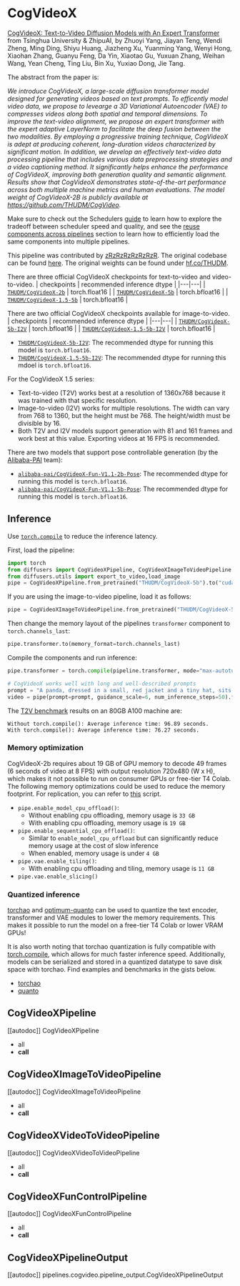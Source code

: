 <!--Copyright 2024 The HuggingFace Team. All rights reserved.
#
# Licensed under the Apache License, Version 2.0 (the "License");
# you may not use this file except in compliance with the License.
# You may obtain a copy of the License at
#
#     http://www.apache.org/licenses/LICENSE-2.0
#
# Unless required by applicable law or agreed to in writing, software
# distributed under the License is distributed on an "AS IS" BASIS,
# WITHOUT WARRANTIES OR CONDITIONS OF ANY KIND, either express or implied.
# See the License for the specific language governing permissions and
# limitations under the License.
-->

# CogVideoX

[CogVideoX: Text-to-Video Diffusion Models with An Expert Transformer](https://arxiv.org/abs/2408.06072) from Tsinghua University & ZhipuAI, by Zhuoyi Yang, Jiayan Teng, Wendi Zheng, Ming Ding, Shiyu Huang, Jiazheng Xu, Yuanming Yang, Wenyi Hong, Xiaohan Zhang, Guanyu Feng, Da Yin, Xiaotao Gu, Yuxuan Zhang, Weihan Wang, Yean Cheng, Ting Liu, Bin Xu, Yuxiao Dong, Jie Tang.

The abstract from the paper is:

*We introduce CogVideoX, a large-scale diffusion transformer model designed for generating videos based on text prompts. To efficently model video data, we propose to levearge a 3D Variational Autoencoder (VAE) to compresses videos along both spatial and temporal dimensions. To improve the text-video alignment, we propose an expert transformer with the expert adaptive LayerNorm to facilitate the deep fusion between the two modalities. By employing a progressive training technique, CogVideoX is adept at producing coherent, long-duration videos characterized by significant motion. In addition, we develop an effectively text-video data processing pipeline that includes various data preprocessing strategies and a video captioning method. It significantly helps enhance the performance of CogVideoX, improving both generation quality and semantic alignment. Results show that CogVideoX demonstrates state-of-the-art performance across both multiple machine metrics and human evaluations. The model weight of CogVideoX-2B is publicly available at https://github.com/THUDM/CogVideo.*

<Tip>

Make sure to check out the Schedulers [guide](../../using-diffusers/schedulers.md) to learn how to explore the tradeoff between scheduler speed and quality, and see the [reuse components across pipelines](../../using-diffusers/loading.md#reuse-a-pipeline) section to learn how to efficiently load the same components into multiple pipelines.

</Tip>

This pipeline was contributed by [zRzRzRzRzRzRzR](https://github.com/zRzRzRzRzRzRzR). The original codebase can be found [here](https://huggingface.co/THUDM). The original weights can be found under [hf.co/THUDM](https://huggingface.co/THUDM).

There are three official CogVideoX checkpoints for text-to-video and video-to-video.
| checkpoints | recommended inference dtype |
|---|---|
| [`THUDM/CogVideoX-2b`](https://huggingface.co/THUDM/CogVideoX-2b) | torch.float16 |
| [`THUDM/CogVideoX-5b`](https://huggingface.co/THUDM/CogVideoX-5b) | torch.bfloat16 |
| [`THUDM/CogVideoX-1.5-5b`](https://huggingface.co/THUDM/CogVideoX-1.5-5b) | torch.bfloat16 |

There are two official CogVideoX checkpoints available for image-to-video.
| checkpoints | recommended inference dtype |
|---|---|
| [`THUDM/CogVideoX-5b-I2V`](https://huggingface.co/THUDM/CogVideoX-5b-I2V) | torch.bfloat16 |
| [`THUDM/CogVideoX-1.5-5b-I2V`](https://huggingface.co/THUDM/CogVideoX-1.5-5b-I2V) | torch.bfloat16 |
- [`THUDM/CogVideoX-5b-I2V`](https://huggingface.co/THUDM/CogVideoX-5b-I2V): The recommended dtype for running this model is `torch.bfloat16`.
- [`THUDM/CogVideoX-1.5-5b-I2V`](https://huggingface.co/THUDM/CogVideoX-1.5-5b-I2V): The recommended dtype for running this mdoel is `torch.bfloat16`.

For the CogVideoX 1.5 series:
- Text-to-video (T2V) works best at a resolution of 1360x768 because it was trained with that specific resolution.
- Image-to-video (I2V) works for multiple resolutions. The width can vary from 768 to 1360, but the height must be 768. The height/width must be divisible by 16.
- Both T2V and I2V models support generation with 81 and 161 frames and work best at this value. Exporting videos at 16 FPS is recommended.

There are two models that support pose controllable generation (by the [Alibaba-PAI](https://huggingface.co/alibaba-pai) team):
- [`alibaba-pai/CogVideoX-Fun-V1.1-2b-Pose`](https://huggingface.co/alibaba-pai/CogVideoX-Fun-V1.1-2b-Pose): The recommended dtype for running this model is `torch.bfloat16`.
- [`alibaba-pai/CogVideoX-Fun-V1.1-5b-Pose`](https://huggingface.co/alibaba-pai/CogVideoX-Fun-V1.1-5b-Pose): The recommended dtype for running this model is `torch.bfloat16`.

## Inference

Use [`torch.compile`](https://huggingface.co/docs/diffusers/main/en/tutorials/fast_diffusion#torchcompile) to reduce the inference latency.

First, load the pipeline:

```python
import torch
from diffusers import CogVideoXPipeline, CogVideoXImageToVideoPipeline
from diffusers.utils import export_to_video,load_image
pipe = CogVideoXPipeline.from_pretrained("THUDM/CogVideoX-5b").to("cuda") # or "THUDM/CogVideoX-2b" 
```

If you are using the image-to-video pipeline, load it as follows:

```python
pipe = CogVideoXImageToVideoPipeline.from_pretrained("THUDM/CogVideoX-5b-I2V").to("cuda")
```

Then change the memory layout of the pipelines `transformer` component to `torch.channels_last`:

```python
pipe.transformer.to(memory_format=torch.channels_last)
```

Compile the components and run inference:

```python
pipe.transformer = torch.compile(pipeline.transformer, mode="max-autotune", fullgraph=True)

# CogVideoX works well with long and well-described prompts
prompt = "A panda, dressed in a small, red jacket and a tiny hat, sits on a wooden stool in a serene bamboo forest. The panda's fluffy paws strum a miniature acoustic guitar, producing soft, melodic tunes. Nearby, a few other pandas gather, watching curiously and some clapping in rhythm. Sunlight filters through the tall bamboo, casting a gentle glow on the scene. The panda's face is expressive, showing concentration and joy as it plays. The background includes a small, flowing stream and vibrant green foliage, enhancing the peaceful and magical atmosphere of this unique musical performance."
video = pipe(prompt=prompt, guidance_scale=6, num_inference_steps=50).frames[0]
```

The [T2V benchmark](https://gist.github.com/a-r-r-o-w/5183d75e452a368fd17448fcc810bd3f) results on an 80GB A100 machine are:

```
Without torch.compile(): Average inference time: 96.89 seconds.
With torch.compile(): Average inference time: 76.27 seconds.
```

### Memory optimization

CogVideoX-2b requires about 19 GB of GPU memory to decode 49 frames (6 seconds of video at 8 FPS) with output resolution 720x480 (W x H), which makes it not possible to run on consumer GPUs or free-tier T4 Colab. The following memory optimizations could be used to reduce the memory footprint. For replication, you can refer to [this](https://gist.github.com/a-r-r-o-w/3959a03f15be5c9bd1fe545b09dfcc93) script.

- `pipe.enable_model_cpu_offload()`:
  - Without enabling cpu offloading, memory usage is `33 GB`
  - With enabling cpu offloading, memory usage is `19 GB`
- `pipe.enable_sequential_cpu_offload()`:
  - Similar to `enable_model_cpu_offload` but can significantly reduce memory usage at the cost of slow inference
  - When enabled, memory usage is under `4 GB`
- `pipe.vae.enable_tiling()`:
  - With enabling cpu offloading and tiling, memory usage is `11 GB`
- `pipe.vae.enable_slicing()`

### Quantized inference

[torchao](https://github.com/pytorch/ao) and [optimum-quanto](https://github.com/huggingface/optimum-quanto/) can be used to quantize the text encoder, transformer and VAE modules to lower the memory requirements. This makes it possible to run the model on a free-tier T4 Colab or lower VRAM GPUs!

It is also worth noting that torchao quantization is fully compatible with [torch.compile](/optimization/torch2.0#torchcompile), which allows for much faster inference speed. Additionally, models can be serialized and stored in a quantized datatype to save disk space with torchao. Find examples and benchmarks in the gists below.
- [torchao](https://gist.github.com/a-r-r-o-w/4d9732d17412888c885480c6521a9897)
- [quanto](https://gist.github.com/a-r-r-o-w/31be62828b00a9292821b85c1017effa)

## CogVideoXPipeline

[[autodoc]] CogVideoXPipeline
  - all
  - __call__

## CogVideoXImageToVideoPipeline

[[autodoc]] CogVideoXImageToVideoPipeline
  - all
  - __call__

## CogVideoXVideoToVideoPipeline

[[autodoc]] CogVideoXVideoToVideoPipeline
  - all
  - __call__

## CogVideoXFunControlPipeline

[[autodoc]] CogVideoXFunControlPipeline
  - all
  - __call__

## CogVideoXPipelineOutput

[[autodoc]] pipelines.cogvideo.pipeline_output.CogVideoXPipelineOutput
